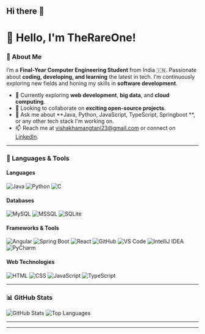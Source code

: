## Hi there 👋

<!--
**vishakhamangtani23/vishakhamangtani23** is a ✨ _special_ ✨ repository because its `README.md` (this file) appears on your GitHub profile.

Here are some ideas to get you started:

- 🔭 I’m currently working on ...
- 🌱 I’m currently learning ...
- 👯 I’m looking to collaborate on ...
- 🤔 I’m looking for help with ...
- 💬 Ask me about ...
- 📫 How to reach me: ...
- 😄 Pronouns: ...
- ⚡ Fun fact: ...
-->
# 👋 Hello, I'm TheRareOne! 

### 🚀 About Me
I’m a **Final-Year Computer Engineering Student** from India 🇮🇳. Passionate about **coding, developing, and learning** the latest in tech. I’m continuously exploring new fields and honing my skills in **software development**.

- 🌱 Currently exploring **web development**, **big data**, and **cloud computing**.
- 👯 Looking to collaborate on **exciting open-source projects**.
- 💬 Ask me about **Java, Python, JavaScript, TypeScript, Springboot **, or any other tech stack I'm working on.
- 📫 Reach me at [vishakhamangtani23@gmail.com](mailto:vishakhamangtani23@gmail.com) or connect on [LinkedIn](https://www.linkedin.com/in/vishakhamangtani23/).

---

### 🔧 Languages & Tools

#### Languages
![Java](https://img.shields.io/badge/-Java-007396?style=flat&logo=Java&logoColor=white)
![Python](https://img.shields.io/badge/-Python-3776AB?style=flat&logo=Python&logoColor=white)
![C](https://img.shields.io/badge/-C-A8B9CC?style=flat&logo=C&logoColor=white)

#### Databases
![MySQL](https://img.shields.io/badge/-MySQL-4479A1?style=flat&logo=MySQL&logoColor=white)
![MSSQL](https://img.shields.io/badge/-MSSQL-CC2927?style=flat&logo=microsoft-sql-server&logoColor=white)
![SQLite](https://img.shields.io/badge/-SQLite-003B57?style=flat&logo=SQLite&logoColor=white)

#### Frameworks & Tools
![Angular](https://img.shields.io/badge/-Angular-DD0031?style=flat&logo=angular&logoColor=white)
![Spring Boot](https://img.shields.io/badge/-Spring%20Boot-6DB33F?style=flat&logo=spring-boot&logoColor=white)
![React](https://img.shields.io/badge/-React-61DAFB?style=flat&logo=react&logoColor=black)
![GitHub](https://img.shields.io/badge/-GitHub-181717?style=flat&logo=github&logoColor=white)
![VS Code](https://img.shields.io/badge/-VS%20Code-007ACC?style=flat&logo=visual-studio-code&logoColor=white)
![IntelliJ IDEA](https://img.shields.io/badge/-IntelliJ%20IDEA-000000?style=flat&logo=intellij-idea&logoColor=white)
![PyCharm](https://img.shields.io/badge/-PyCharm-000000?style=flat&logo=pycharm&logoColor=white)

#### Web Technologies
![HTML](https://img.shields.io/badge/-HTML-E34F26?style=flat&logo=HTML5&logoColor=white)
![CSS](https://img.shields.io/badge/-CSS-1572B6?style=flat&logo=CSS3&logoColor=white)
![JavaScript](https://img.shields.io/badge/-JavaScript-F7DF1E?style=flat&logo=JavaScript&logoColor=black)
![TypeScript](https://img.shields.io/badge/-TypeScript-3178C6?style=flat&logo=typescript&logoColor=white)

<!-- Add more tools or languages as needed -->

---

### 📊 GitHub Stats
![GitHub Stats](https://github-readme-stats.vercel.app/api?username=vishakhamangtani23&show_icons=true&theme=radical)
![Top Languages](https://github-readme-stats.vercel.app/api/top-langs/?username=vishakhamangtani23&layout=compact&theme=radical)

---

---



<!-- Feel free to customize, add or remove sections as per your preference. -->
